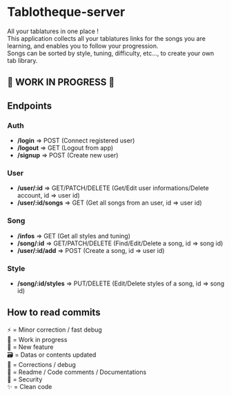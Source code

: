 # Tablotheque-server

All your tablatures in one place !  
This application collects all your tablatures links for the songs you are learning, and enables you to follow your progression.  
Songs can be sorted by style, tuning, difficulty, etc..., to create your own tab library.  

## 🚧 WORK IN PROGRESS 🚧

## Endpoints

### Auth

- **/login** => POST (Connect registered user)
- **/logout** => GET (Logout from app)
- **/signup** => POST (Create new user)

### User

- **/user/:id** => GET/PATCH/DELETE (Get/Edit user informations/Delete account, id => user id)
- **/user/:id/songs** => GET (Get all songs from an user, id => user id)

### Song

- **/infos** => GET (Get all styles and tuning)
- **/song/:id** => GET/PATCH/DELETE (Find/Edit/Delete a song, id => song id)
- **/user/:id/add** => POST (Create a song, id => user id)

### Style

- **/song/:id/styles** => PUT/DELETE (Edit/Delete styles of a song, id => song id)

## How to read commits

:zap: = Minor correction / fast debug \
:construction: = Work in progress \
:tada: = New feature \
:card_file_box: = Datas or contents updated \
:hammer: = Corrections / debug \
:memo: = Readme / Code comments / Documentations \
:rotating_light: = Security \
:sparkles: = Clean code
